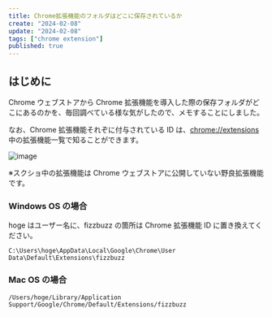 ```yaml
---
title: Chrome拡張機能のフォルダはどこに保存されているか
create: "2024-02-08"
update: "2024-02-08"
tags: ["chrome extension"]
published: true
---
```


## はじめに

Chrome ウェブストアから Chrome 拡張機能を導入した際の保存フォルダがどこにあるのかを、毎回調べている様な気がしたので、メモすることにしました。

なお、Chrome 拡張機能それぞに付与されている ID は、[chrome://extensions](chrome://extensions) 中の拡張機能一覧で知ることができます。

![image](https://i.gyazo.com/febed5801285983d50af1cfebbd409cd.png)

※スクショ中の拡張機能は Chrome ウェブストアに公開していない野良拡張機能です。

### Windows OS の場合

hoge はユーザー名に、fizzbuzz の箇所は Chrome 拡張機能 ID に置き換えてください。

```plaintext
C:\Users\hoge\AppData\Local\Google\Chrome\User Data\Default\Extensions\fizzbuzz
```

### Mac OS の場合

```plaintext
/Users/hoge/Library/Application Support/Google/Chrome/Default/Extensions/fizzbuzz
```
